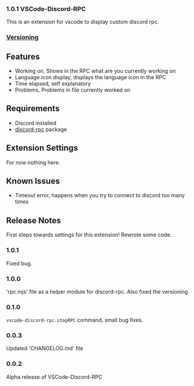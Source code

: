 ### 1.0.1 VSCode-Discord-RPC
This is an extension for vscode to display custom discord rpc.

### [Versioning](https://semver.org/#semantic-versioning-200)

## Features
- Working on, Shows in the RPC what are you currently working on
- Language icon display, displays the language icon in the RPC
- Time elapsed, self explanatory
- Problems, Problems in file currently worked on

## Requirements
- Discord installed
- [discord-rpc](https://www.npmjs.com/package/discord-rpc#discordjs-rpc-extension) package

## Extension Settings
For now nothing here.

## Known Issues
- Timeout error, happens when you try to connect to discord too many times

## Release Notes
First steps towards settings for this extension! Rewrote some code.

### 1.0.1
Fixed bug.

### 1.0.0
'rpc.mjs' file as a helper module for discord-rpc. Also fixed the versioning

### 0.1.0
`vscode-discord-rpc.stopRPC` command, small bug fixes.

### 0.0.3
Updated 'CHANGELOG.md' file

### 0.0.2
Alpha release of VSCode-Discord-RPC
